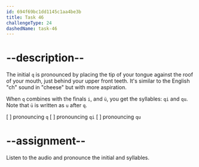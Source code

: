 ```yaml
---
id: 694f69bc1dd1145c1aa4be3b
title: Task 46
challengeType: 24
dashedName: task-46
---
```


<!--SPEAKING-->

<!-- (Audio) A: q, qi, qu -->

# --description--

The initial `q` is pronounced by placing the tip of your tongue against the roof of your mouth, just behind your upper front teeth. It's similar to the English "ch" sound in "cheese" but with more aspiration.

When `q` combines with the finals `i`, and `ü`, you get the syllables: `qi` and `qu`. Note that `ü` is written as `u` after `q`.

[ ] pronouncing `q`
[ ] pronouncing `qi`
[ ] pronouncing `qu`

# --assignment--

Listen to the audio and pronounce the initial and syllables.
